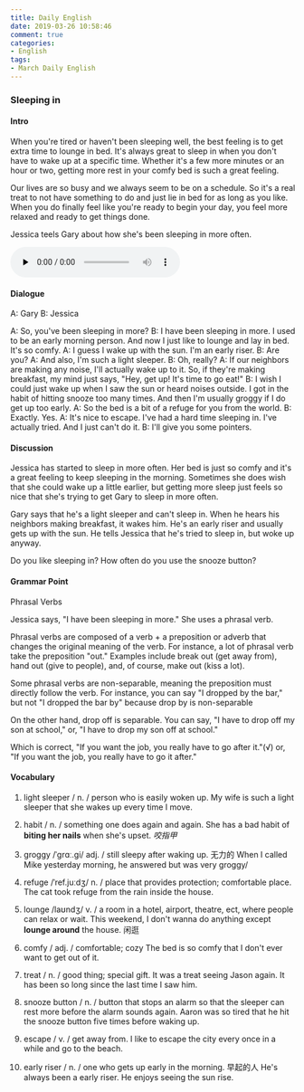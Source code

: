 ```yaml
---
title: Daily English
date: 2019-03-26 10:58:46
comment: true
categories:
- English
tags:
- March Daily English
---
```


### Sleeping in

#### Intro
When you're tired or haven't been sleeping well, the best feeling is to get
extra time to lounge in bed. It's always great to sleep in when you don't have
to wake up at a specific time. Whether it's a few more minutes or an hour or two,
getting more rest in your comfy bed is such a great feeling.

Our lives are so busy and we always seem to be on a schedule. So it's a real treat to
not have something to do and just lie in bed for as long as you like. When you do finally
feel like you're ready to begin your day, you feel more relaxed and ready to get things done.

Jessica teels Gary about how she's been sleeping in more often.

<!-- more -->

<audio id="audio" controls="" preload="none">
  <source id="mp3" src="https://audio.englishbaby.com/standard_lesson/dialog_audio/0000/0000/0006/6855_1425688081_903713.mp3">
</audio>

#### Dialogue
A: Gary      B: Jessica

A: So, you've been sleeping in more?
B: I have been sleeping in more. I used to be an early morning person. And now 
I just like to lounge and lay in bed. It's so comfy.
A: I guess I wake up with the sun. I'm an early riser.
B: Are you?
A: And also, I'm such a light sleeper.
B: Oh, really?
A: If our neighbors are making any noise, I'll actually wake up to it. So,
if they're making breakfast, my mind just says, "Hey, get up! It's time to go eat!"
B: I wish I could just wake up when I saw the sun or heard noises outside. I got in 
the habit of hitting snooze too many times. And then I'm usually groggy if I do get up too early.
A: So the bed is a bit of a refuge for you from the world.
B: Exactly. Yes.
A: It's nice to escape. I've had a hard time sleeping in. I've actually tried. 
And I just can't do it.
B: I'll give you some pointers.

#### Discussion
Jessica has started to sleep in more often. Her bed is just so comfy and it's a great 
feeling to keep sleeping in the morning. Sometimes she does wish that she could wake up
a little earlier, but getting more sleep just feels so nice that she's trying to get Gary
to sleep in more often.

Gary says that he's a light sleeper and can't sleep in. When he hears his neighbors making
breakfast, it wakes him. He's an early riser and usually gets up with the sun. He tells Jessica
that he's tried to sleep in, but woke up anyway.

Do you like sleeping in? How often do you use the snooze button?

#### Grammar Point
Phrasal Verbs

Jessica says, "I have been sleeping in more." She uses a phrasal verb.

Phrasal verbs are composed of a verb + a preposition or adverb that changes the original meaning
of the verb. For instance, a lot of phrasal verb take the preposition "out." Examples include
break out (get away from), hand out (give to people), and, of course, make out (kiss a lot).

Some phrasal verbs are non-separable, meaning the preposition must directly follow the verb. For
instance, you can say "I dropped by the bar," but not "I dropped the bar by" because drop by is
non-separable

On the other hand, drop off is separable. You can say, "I have to drop off my son at school," or, "I
have to drop my son off at school."

Which is correct, "If you want the job, you really have to go after it."(√) or, "If you want the job, you
really have to go it after."


#### Vocabulary
1. light sleeper / n. / person who is easily woken up.
  My wife is such a light sleeper that she wakes up every time I move.

2. habit / n. / something one does again and again.
  She has a bad habit of **biting her nails** when she's upset. *咬指甲*

3. groggy /ˈɡrɑː.ɡi/ adj. / still sleepy after waking up. 无力的
  When I called Mike yesterday morning, he answered but was very groggy/

4. refuge /ˈref.juːdʒ/ n. / place that provides protection; comfortable place.
  The cat took refuge from the rain inside the house.

5. lounge /laʊndʒ/ v. / a room in a hotel, airport, theatre, ect, where people can relax or wait.
  This weekend, I don't wanna do anything except **lounge around** the house. 闲逛

6. comfy / adj. / comfortable; cozy
  The bed is so comfy that I don't ever want to get out of it.

7. treat / n. / good thing; special gift.
  It was a treat seeing Jason again. It has been so long since the last time I saw him.

8. snooze button / n. / button that stops an alarm so that the sleeper can rest more before the alarm sounds again.
  Aaron was so tired that he hit the snooze button five times before waking up.

9. escape / v. / get away from.
  I like to escape the city every once in a while and go to the beach.

10. early riser / n. / one who gets up early in the morning. 早起的人
  He's always been a early riser. He enjoys seeing the sun rise.